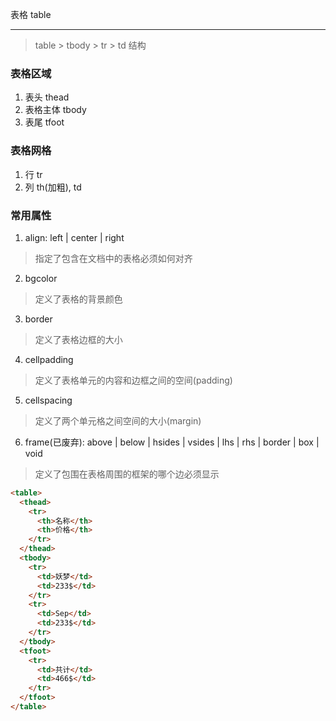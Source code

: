 表格 table

---

> table > tbody > tr > td 结构

### 表格区域

1. 表头 thead
2. 表格主体 tbody
3. 表尾 tfoot

### 表格网格

1. 行 tr
2. 列 th(加粗), td

### 常用属性

1. align: left | center | right

> 指定了包含在文档中的表格必须如何对齐

2. bgcolor

> 定义了表格的背景颜色

3. border

> 定义了表格边框的大小

4. cellpadding

> 定义了表格单元的内容和边框之间的空间(padding)

5. cellspacing

> 定义了两个单元格之间空间的大小(margin)

6. frame(已废弃): above | below | hsides | vsides | lhs | rhs | border | box | void

> 定义了包围在表格周围的框架的哪个边必须显示

```html
<table>
  <thead>
    <tr>
      <th>名称</th>
      <th>价格</th>
    </tr>
  </thead>
  <tbody>
    <tr>
      <td>妖梦</td>
      <td>233$</td>
    </tr>
    <tr>
      <td>Sep</td>
      <td>233$</td>
    </tr>
  </tbody>
  <tfoot>
    <tr>
      <td>共计</td>
      <td>466$</td>
    </tr>
  </tfoot>
</table>
```
